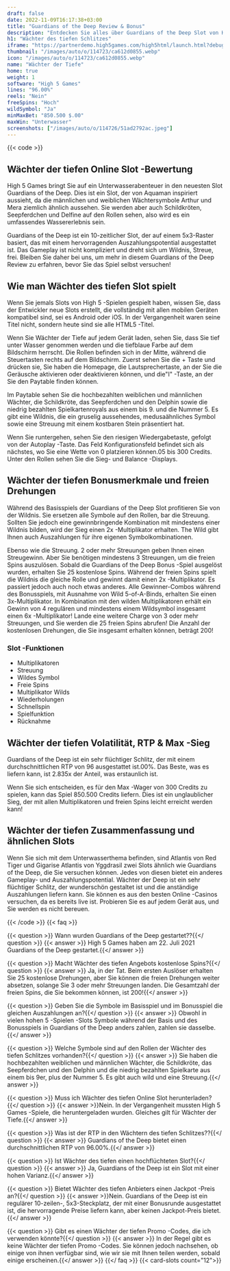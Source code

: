 ```yaml
---
draft: false
date: 2022-11-09T16:17:38+03:00
title: "Guardians of the Deep Review & Bonus"
description: "Entdecken Sie alles über Guardians of the Deep Slot von High 5 Games 'RTP, Volatilität, Auszahlungen, Funktionen und erhalten kostenlose Spins und Boni von den besten Online -Casinos!"
h1: "Wächter des tiefen Schlitzes"
iframe: "https://partnerdemo.high5games.com/high5html/launch.html?debug=true&slamEnabled=on&slamWaitTime=0&playMode=R&currencyCode=EUR&languageCode=en&siteId=FlashLobby&engine=default&quality=HIGH&userId=tester92461232&gameID=3391"
thumbnail: "/images/auto/o/114723/ca612d0855.webp"
icon: "/images/auto/o/114723/ca612d0855.webp"
name: "Wächter der Tiefe"
home: true
weight: 1
software: "High 5 Games"
lines: "96.00%"
reels: "Nein"
freeSpins: "Hoch"
wildSymbol: "Ja"
minMaxBet: "850.500 $.00"
maxWin: "Unterwasser"
screenshots: ["/images/auto/o/114726/51ad2792ac.jpeg"]
---
```


{{< code >}}<h2>Wächter der tiefen Online Slot -Bewertung</h2><p>High 5 Games bringt Sie auf ein Unterwasserabenteuer in den neuesten Slot Guardians of the Deep. Dies ist ein Slot, der von Aquaman inspiriert aussieht, da die männlichen und weiblichen Wächtersymbole Arthur und Mera ziemlich ähnlich aussehen. Sie werden aber auch Schildkröten, Seepferdchen und Delfine auf den Rollen sehen, also wird es ein umfassendes Wassererlebnis sein.</p><p>Guardians of the Deep ist ein 10-zeitlicher Slot, der auf einem 5x3-Raster basiert, das mit einem hervorragenden Auszahlungspotential ausgestattet ist. Das Gameplay ist nicht kompliziert und dreht sich um Wildnis, Streue, frei. Bleiben Sie daher bei uns, um mehr in diesem Guardians of the Deep Review zu erfahren, bevor Sie das Spiel selbst versuchen!</p><h2>Wie man Wächter des tiefen Slot spielt</h2><p>Wenn Sie jemals Slots von High 5 -Spielen gespielt haben, wissen Sie, dass der Entwickler neue Slots erstellt, die vollständig mit allen mobilen Geräten kompatibel sind, sei es Android oder iOS. In der Vergangenheit waren seine Titel nicht, sondern heute sind sie alle HTML5 -Titel.</p><p>Wenn Sie Wächter der Tiefe auf jedem Gerät laden, sehen Sie, dass Sie tief unter Wasser genommen werden und die tiefblaue Farbe auf dem Bildschirm herrscht. Die Rollen befinden sich in der Mitte, während die Steuertasten rechts auf dem Bildschirm. Zuerst sehen Sie die + Taste und drücken sie, Sie haben die Homepage, die Lautsprechertaste, an der Sie die Geräusche aktivieren oder deaktivieren können, und die"I" -Taste, an der Sie den Paytable finden können.</p><p>Im Paytable sehen Sie die hochbezahlten weiblichen und männlichen Wächter, die Schildkröte, das Seepferdchen und den Delphin sowie die niedrig bezahlten Spielkartenroyals aus einem bis 9. und die Nummer 5. Es gibt eine Wildnis, die ein gruselig aussehendes, medusaähnliches Symbol sowie eine Streuung mit einem kostbaren Stein präsentiert hat.</p><p>Wenn Sie runtergehen, sehen Sie den riesigen Wiedergabetaste, gefolgt von der Autoplay -Taste. Das Feld Konfigurationsfeld befindet sich als nächstes, wo Sie eine Wette von 0 platzieren können.05 bis 300 Credits. Unter den Rollen sehen Sie die Sieg- und Balance -Displays.</p><h2>Wächter der tiefen Bonusmerkmale und freien Drehungen</h2><p>Während des Basisspiels der Guardians of the Deep Slot profitieren Sie von der Wildnis. Sie ersetzen alle Symbole auf den Rollen, bar die Streuung. Sollten Sie jedoch eine gewinnbringende Kombination mit mindestens einer Wildnis bilden, wird der Sieg einen 2x -Multiplikator erhalten. The Wild gibt Ihnen auch Auszahlungen für ihre eigenen Symbolkombinationen.</p><p>Ebenso wie die Streuung. 2 oder mehr Streuungen geben Ihnen einen Streugewinn. Aber Sie benötigen mindestens 3 Streuungen, um die freien Spins auszulösen. Sobald die Guardians of the Deep Bonus -Spiel ausgelöst wurden, erhalten Sie 25 kostenlose Spins. Während der freien Spins spielt die Wildnis die gleiche Rolle und gewinnt damit einen 2x -Multiplikator. Es passiert jedoch auch noch etwas anderes. Alle Gewinner-Combos während des Bonusspiels, mit Ausnahme von Wild 5-of-A-Binds, erhalten Sie einen 3x-Multiplikator. In Kombination mit den wilden Multiplikatoren erhält ein Gewinn von 4 regulären und mindestens einem Wildsymbol insgesamt einen 6x -Multiplikator! Lande eine weitere Charge von 3 oder mehr Streuungen, und Sie werden die 25 freien Spins abrufen! Die Anzahl der kostenlosen Drehungen, die Sie insgesamt erhalten können, beträgt 200!</p><h3>
Slot -Funktionen</h3><ul>
<li></span>
Multiplikatoren</li>
<li></span>
Streuung</li>
<li></span>
Wildes Symbol</li>
<li></span>
Freie Spins</li>
<li></span>
Multiplikator Wilds</li>
<li></span>
Wiederholungen</li>
<li></span>
Schnellspin</li>
<li></span>
Spielfunktion</li>
<li></span>
Rücknahme</li></ul><h2>Wächter der tiefen Volatilität, RTP & Max -Sieg</h2><p>Guardians of the Deep ist ein sehr flüchtiger Schlitz, der mit einem durchschnittlichen RTP von 96 ausgestattet ist.00%. Das Beste, was es liefern kann, ist 2.835x der Anteil, was erstaunlich ist.</p><p>Wenn Sie sich entscheiden, es für den Max -Wager von 300 Credits zu spielen, kann das Spiel 850.500 Credits liefern. Dies ist ein unglaublicher Sieg, der mit allen Multiplikatoren und freien Spins leicht erreicht werden kann!</p><h2>Wächter der tiefen Zusammenfassung und ähnlichen Slots</h2><p>Wenn Sie sich mit dem Unterwasserthema befinden, sind Atlantis von Red Tiger und Gigarise Atlantis von Yggdrasil zwei Slots ähnlich wie Guardians of the Deep, die Sie versuchen können. Jedes von diesen bietet ein anderes Gameplay- und Auszahlungspotential. Wächter der Deep ist ein sehr flüchtiger Schlitz, der wunderschön gestaltet ist und die anständige Auszahlungen liefern kann. Sie können es aus den besten Online -Casinos versuchen, da es bereits live ist. Probieren Sie es auf jedem Gerät aus, und Sie werden es nicht bereuen.</p>
{{< /code >}}
{{< faq >}}

{{< question >}} Wann wurden Guardians of the Deep gestartet??{{</ question >}}
{{< answer >}} High 5 Games haben am 22. Juli 2021 Guardians of the Deep gestartet.{{</ answer >}}

{{< question >}} Macht Wächter des tiefen Angebots kostenlose Spins?{{</ question >}}
{{< answer >}} Ja, in der Tat. Beim ersten Auslöser erhalten Sie 25 kostenlose Drehungen, aber Sie können die freien Drehungen weiter absetzen, solange Sie 3 oder mehr Streuungen landen. Die Gesamtzahl der freien Spins, die Sie bekommen können, ist 200!{{</ answer >}}

{{< question >}} Geben Sie die Symbole im Basisspiel und im Bonusspiel die gleichen Auszahlungen an?{{</ question >}}
{{< answer >}} Obwohl in vielen hohen 5 -Spielen -Slots Symbole während der Basis und des Bonusspiels in Guardians of the Deep anders zahlen, zahlen sie dasselbe.{{</ answer >}}

{{< question >}} Welche Symbole sind auf den Rollen der Wächter des tiefen Schlitzes vorhanden?{{</ question >}}
{{< answer >}} Sie haben die hochbezahlten weiblichen und männlichen Wächter, die Schildkröte, das Seepferdchen und den Delphin und die niedrig bezahlten Spielkarte aus einem bis 9er, plus der Nummer 5. Es gibt auch wild und eine Streuung.{{</ answer >}}

{{< question >}} Muss ich Wächter des tiefen Online Slot herunterladen?{{</ question >}}
{{< answer >}}Nein. In der Vergangenheit mussten High 5 Games -Spiele, die heruntergeladen wurden. Gleiches gilt für Wächter der Tiefe.{{</ answer >}}

{{< question >}} Was ist der RTP in den Wächtern des tiefen Schlitzes??{{</ question >}}
{{< answer >}} Guardians of the Deep bietet einen durchschnittlichen RTP von 96.00%.{{</ answer >}}

{{< question >}} Ist Wächter des tiefen einen hochflüchteten Slot?{{</ question >}}
{{< answer >}} Ja, Guardians of the Deep ist ein Slot mit einer hohen Varianz.{{</ answer >}}

{{< question >}} Bietet Wächter des tiefen Anbieters einen Jackpot -Preis an?{{</ question >}}
{{< answer >}}Nein. Guardians of the Deep ist ein regulärer 10-zeilen-, 5x3-Steckplatz, der mit einer Bonusrunde ausgestattet ist, die hervorragende Preise liefern kann, aber keinen Jackpot-Preis bietet.{{</ answer >}}

{{< question >}} Gibt es einen Wächter der tiefen Promo -Codes, die ich verwenden könnte?{{</ question >}}
{{< answer >}} In der Regel gibt es keine Wächter der tiefen Promo -Codes. Sie können jedoch nachsehen, ob einige von ihnen verfügbar sind, wie wir sie mit Ihnen teilen werden, sobald einige erscheinen.{{</ answer >}}
{{</ faq >}}
{{< card-slots count="12">}}